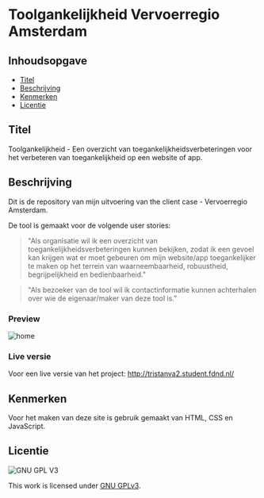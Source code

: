 # Toolgankelijkheid Vervoerregio Amsterdam

## Inhoudsopgave

  * [Titel](#titel)
  * [Beschrijving](#beschrijving)
  * [Kenmerken](#kenmerken)
  * [Licentie](#licentie)

## Titel
Toolgankelijkheid - Een overzicht van toegankelijkheidsverbeteringen voor het verbeteren van toegankelijkheid op een website of app.

## Beschrijving
Dit is de repository van mijn uitvoering van the client case - Vervoerregio Amsterdam.

De tool is gemaakt voor de volgende user stories: 
> "Als organisatie wil ik een overzicht van toegankelijkheidsverbeteringen kunnen bekijken, zodat ik een gevoel kan krijgen wat er moet gebeuren om mijn website/app toegankelijker te maken op het terrein van waarneembaarheid, robuustheid, begrijpelijkheid en bedienbaarheid."

> "Als bezoeker van de tool wil ik contactinformatie kunnen achterhalen over wie de eigenaar/maker van deze tool is."

### Preview
![home](https://user-images.githubusercontent.com/43402897/195668597-52511514-9cc2-4a91-a856-d0be7d19a44c.png)

### Live versie
Voor een live versie van het project: http://tristanva2.student.fdnd.nl/

## Kenmerken
Voor het maken van deze site is gebruik gemaakt van HTML, CSS en JavaScript.

## Licentie

![GNU GPL V3](https://www.gnu.org/graphics/gplv3-127x51.png)

This work is licensed under [GNU GPLv3](./LICENSE).
